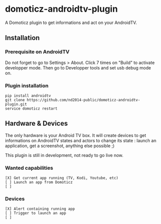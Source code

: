 # domoticz-androidtv-plugin
A Domoticz plugin to get informations and act on your AndroidTV.

## Installation

### Prerequisite on AndroidTV

Do not forget to go to Settings > About. Click 7 times on "Build" to activate developper mode.
Then go to Developper tools and set usb debug mode on.

### Plugin installation

```
pip install androidtv
git clone https://github.com/nd2014-public/domoticz-androidtv-plugin.git
service domoticz restart
```

## Hardware & Devices

The only hardware is your Android TV box. It will create devices to get informations on AndroidTV states and actors to change its state : launch an application, get a screenshot, anything else possible ;)

This plugin is still in development, not ready to go live now.


### Wanted capabilities

```
[X] Get current app running (TV, Kodi, Youtube, etc)
[ ] Launch an app from Domoticz
[ ] 
```

### Devices

```
[X] Alert containing running app
[ ] Trigger to launch an app
[ ] 
```